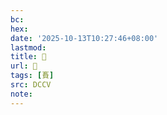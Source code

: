 ```yaml
---
bc:
hex:
date: '2025-10-13T10:27:46+08:00'
lastmod:
title: 􃙚
url: 􃙚
tags: [賌]
src: DCCV
note:
---
```

